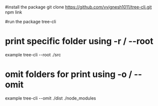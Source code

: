 #install the package
git clone https://github.com/vvignesh1011/tree-cli.git
npm link

#run the package
tree-cli

# print specific folder using -r / --root

example tree-cli --root ./src

# omit folders for print using -o / --omit

example tree-cli --omit ./dist ./node_modules
